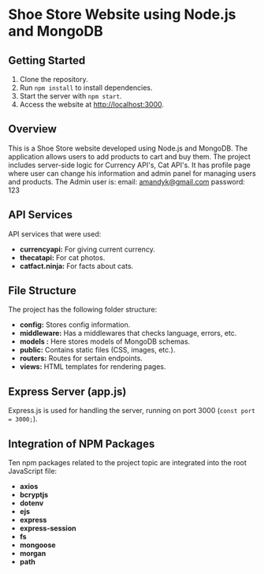 # Shoe Store Website using Node.js and MongoDB

## Getting Started

1. Clone the repository.
2. Run `npm install` to install dependencies.
3. Start the server with `npm start`.
4. Access the website at [http://localhost:3000](http://localhost:3000).

## Overview

This is a Shoe Store website developed using Node.js and MongoDB. The application allows users to add products to cart and buy them. The project includes server-side logic for Currency API's, Cat API's. It has profile page where user can change his information and admin panel for managing users and products. 
The Admin user is:
email: amandyk@gmail.com
password: 123 

## API Services

API services that were used:

- **currencyapi:** For giving current currency.
- **thecatapi:** For cat photos.
- **catfact.ninja:** For facts about cats.

## File Structure

The project has the following folder structure:
- **config:** Stores config information.
- **middleware:** Has a middlewares that checks language, errors, etc.
- **models :** Here stores models of MongoDB schemas.
- **public:** Contains static files (CSS, images, etc.).
- **routers:** Routes for sertain endpoints. 
- **views:** HTML templates for rendering pages.


## Express Server (app.js)

Express.js is used for handling the server, running on port 3000 (`const port = 3000;`).

## Integration of NPM Packages

Ten npm packages related to the project topic are integrated into the root JavaScript file: 
- **axios**
- **bcryptjs**
- **dotenv**
- **ejs**
- **express**
- **express-session**
- **fs**
- **mongoose**
- **morgan**
- **path**




